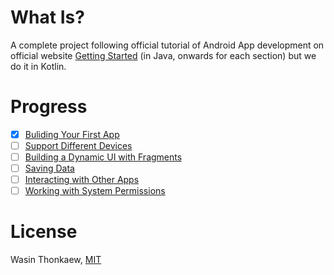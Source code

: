 # What Is?

A complete project following official tutorial of Android App development on official website [Getting Started](https://developer.android.com/training/index.html) (in Java, onwards for each section) but we do it in Kotlin.

# Progress

* [x] [Buliding Your First App](https://developer.android.com/training/basics/firstapp/index.html)
* [ ] [Support Different Devices](https://developer.android.com/training/basics/supporting-devices/index.html)
* [ ] [Building a Dynamic UI with Fragments](https://developer.android.com/training/basics/fragments/index.html)
* [ ] [Saving Data](https://developer.android.com/training/basics/data-storage/index.html)
* [ ] [Interacting with Other Apps](https://developer.android.com/training/basics/intents/index.html)
* [ ] [Working with System Permissions](https://developer.android.com/training/permissions/index.html)

# License

Wasin Thonkaew, [MIT](https://github.com/haxpor/androidapp-kotlin-getstarted/blob/master/LICENSE)
